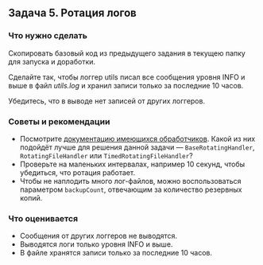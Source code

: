## Задача 5. Ротация логов
### Что нужно сделать
Скопировать базовый код из предыдущего задания в текущею папку для запуска и доработки.

Сделайте так, чтобы логгер utils писал все сообщения уровня INFO и выше в файл *utils.log* и хранил записи только за последние 10 часов.

Убедитесь, что в выводе нет записей от других логгеров.

### Советы и рекомендации
* Посмотрите [документацию имеющихся обработчиков](https://docs.python.org/3/library/logging.handlers.html#baserotatinghandler).  Какой из них подойдёт лучше для решения данной задачи — `BaseRotatingHandler`, `RotatingFileHandler` или `TimedRotatingFileHandler`?
* Проверьте на маленьких интервалах, например 10 секунд, чтобы убедиться, что ротация работает.
* Чтобы не наплодить много лог-файлов, можно воспользоваться параметром `backupCount`, отвечающим за количество резервных копий.

### Что оценивается
* Сообщения от других логгеров не выводятся.
* Выводятся логи только уровня INFO и выше.
* В файле хранятся записи только за последние 10 часов.
